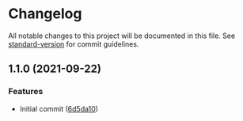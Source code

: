 # Changelog

All notable changes to this project will be documented in this file. See [standard-version](https://github.com/conventional-changelog/standard-version) for commit guidelines.

## 1.1.0 (2021-09-22)


### Features

* Initial commit ([6d5da10](https://github.com/mir-dit/apollo-link-batch-alias/commit/6d5da10cc01826dd35ef0a8b2fff67d29cfd0dd9))
